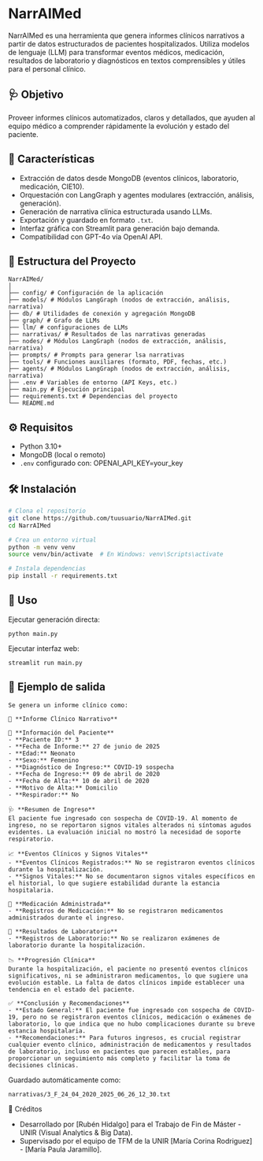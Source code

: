 # NarrAIMed

NarrAIMed es una herramienta que genera informes clínicos narrativos a partir de datos estructurados de pacientes hospitalizados. Utiliza modelos de lenguaje (LLM) para transformar eventos médicos, medicación, resultados de laboratorio y diagnósticos en textos comprensibles y útiles para el personal clínico.

## 🩺 Objetivo

Proveer informes clínicos automatizados, claros y detallados, que ayuden al equipo médico a comprender rápidamente la evolución y estado del paciente.

## 🚀 Características

- Extracción de datos desde MongoDB (eventos clínicos, laboratorio, medicación, CIE10).
- Orquestación con LangGraph y agentes modulares (extracción, análisis, generación).
- Generación de narrativa clínica estructurada usando LLMs.
- Exportación y guardado en formato `.txt`.
- Interfaz gráfica con Streamlit para generación bajo demanda.
- Compatibilidad con GPT-4o vía OpenAI API.

## 🧱 Estructura del Proyecto

```
NarrAIMed/
│
├── config/ # Configuración de la aplicación
├── models/ # Módulos LangGraph (nodos de extracción, análisis, narrativa)
├── db/ # Utilidades de conexión y agregación MongoDB
├── graph/ # Grafo de LLMs
├── llm/ # configuraciones de LLMs
├── narrativas/ # Resultados de las narrativas generadas
├── nodes/ # Módulos LangGraph (nodos de extracción, análisis, narrativa)
├── prompts/ # Prompts para generar lsa narrativas
├── tools/ # Funciones auxiliares (formato, PDF, fechas, etc.)
├── agents/ # Módulos LangGraph (nodos de extracción, análisis, narrativa)
├── .env # Variables de entorno (API Keys, etc.)
├── main.py # Ejecución principal
├── requirements.txt # Dependencias del proyecto
└── README.md
```

## ⚙️ Requisitos

- Python 3.10+
- MongoDB (local o remoto)
- `.env` configurado con: OPENAI_API_KEY=your_key

## 🛠️ Instalación

```bash
# Clona el repositorio
git clone https://github.com/tuusuario/NarrAIMed.git
cd NarrAIMed

# Crea un entorno virtual
python -m venv venv
source venv/bin/activate  # En Windows: venv\Scripts\activate

# Instala dependencias
pip install -r requirements.txt

```
## 🧪 Uso
Ejecutar generación directa:
```
python main.py
```

Ejecutar interfaz web:
```
streamlit run main.py
```


## 📁 Ejemplo de salida

```
Se genera un informe clínico como:

📄 **Informe Clínico Narrativo**

🧾 **Información del Paciente**
- **Paciente ID:** 3
- **Fecha de Informe:** 27 de junio de 2025
- **Edad:** Neonato
- **Sexo:** Femenino
- **Diagnóstico de Ingreso:** COVID-19 sospecha
- **Fecha de Ingreso:** 09 de abril de 2020
- **Fecha de Alta:** 10 de abril de 2020
- **Motivo de Alta:** Domicilio
- **Respirador:** No

🩺 **Resumen de Ingreso**
El paciente fue ingresado con sospecha de COVID-19. Al momento de ingreso, no se reportaron signos vitales alterados ni síntomas agudos evidentes. La evaluación inicial no mostró la necesidad de soporte respiratorio.

📈 **Eventos Clínicos y Signos Vitales**
- **Eventos Clínicos Registrados:** No se registraron eventos clínicos durante la hospitalización.
- **Signos Vitales:** No se documentaron signos vitales específicos en el historial, lo que sugiere estabilidad durante la estancia hospitalaria.

💊 **Medicación Administrada**
- **Registros de Medicación:** No se registraron medicamentos administrados durante el ingreso.

🧪 **Resultados de Laboratorio**
- **Registros de Laboratorio:** No se realizaron exámenes de laboratorio durante la hospitalización.

📉 **Progresión Clínica**
Durante la hospitalización, el paciente no presentó eventos clínicos significativos, ni se administraron medicamentos, lo que sugiere una evolución estable. La falta de datos clínicos impide establecer una tendencia en el estado del paciente.

✅ **Conclusión y Recomendaciones**
- **Estado General:** El paciente fue ingresado con sospecha de COVID-19, pero no se registraron eventos clínicos, medicación o exámenes de laboratorio, lo que indica que no hubo complicaciones durante su breve estancia hospitalaria.
- **Recomendaciones:** Para futuros ingresos, es crucial registrar cualquier evento clínico, administración de medicamentos y resultados de laboratorio, incluso en pacientes que parecen estables, para proporcionar un seguimiento más completo y facilitar la toma de decisiones clínicas.
```

Guardado automáticamente como:

```
narrativas/3_F_24_04_2020_2025_06_26_12_30.txt
```

🧠 Créditos

- Desarrollado por [Rubén Hidalgo] para el Trabajo de Fin de Máster - UNIR (Visual Analytics & Big Data).
- Supervisado por el equipo de TFM de la UNIR [María Corina Rodriguez] - [María Paula Jaramillo].
